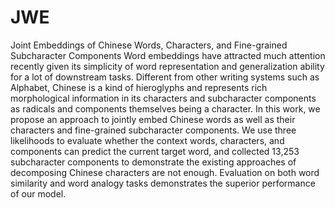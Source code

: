 # JWE
Joint Embeddings of Chinese Words, Characters, and Fine-grained Subcharacter Components
Word embeddings have attracted much attention recently given its simplicity of word representation and generalization ability for a lot of downstream tasks. Different from other writing systems such as Alphabet, Chinese is a kind of hieroglyphs and represents rich morphological information in its characters and subcharacter components as radicals and components themselves being a character. In this work, we propose an approach to jointly embed Chinese words as well as their characters and fine-grained subcharacter components.
We use three likelihoods to evaluate whether the context words, characters, and components can predict the current target word, and collected 13,253 subcharacter components to demonstrate the existing approaches of decomposing Chinese characters are not enough.
Evaluation on both word similarity and word analogy tasks demonstrates the superior performance of our model. 
